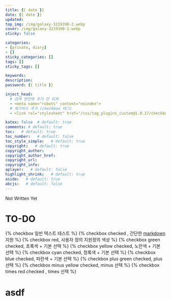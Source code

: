 ```yaml
---
title: {{ date }}
date: {{ date }}
updated:
top_img: /img/galaxy-3219390-2.webp
cover: /img/galaxy-3219390-2.webp
sticky: false

categories:
- [private, diary]
- []
sticky_categories: []
tags: []
sticky_tags: []

keywords:
description:
password: {{ title }}

inject_head:
  # 검색 엔진에 추가 안 되게
  - <meta name="robots" content="noindex">
  # 체크박스 추가 (checkbox 태그)
  - <link rel="stylesheet" href="/css/tag_plugins_custom@1.0.17/checkbox@0.0.1.css">

katex: false  # default: true
comments: # default: true
toc:   # default: true
toc_number:   # default: false
toc_style_simple:   # default: true
copyright:   # default: true
copyright_author:
copyright_author_href:
copyright_url:
copyright_info:
aplayer:   # default: false
highlight_shrink:   # default: true
aside:   # default: true
abcjs:   # default: false
---
```


Not Written Yet

# TO-DO
{% checkbox 일반 텍스트 테스트 %}
{% checkbox checked , 간단한 [markdown](https://guides.github.com/features/mastering-markdown/) 지원 %}
{% checkbox red, 사용자 정의 지원정의 색상 %}
{% checkbox green checked, 초록색 + 기본 선택 %}
{% checkbox yellow checked, 노란색 + 기본 선택 %}
{% checkbox cyan checked, 청록색 + 기본 선택 %}
{% checkbox blue checked, 파란색 + 기본 선택 %}
{% checkbox plus green checked, plus 선택 %}
{% checkbox minus yellow checked, minus 선택 %}
{% checkbox times red checked , times 선택 %}


# asdf